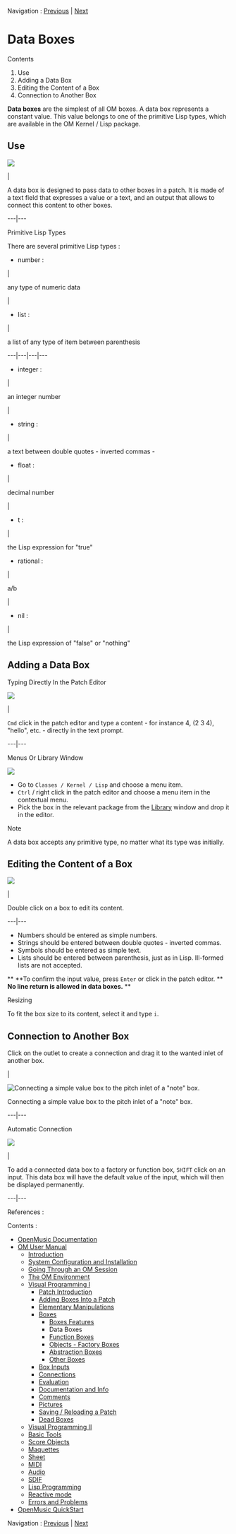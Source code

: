Navigation : [Previous](GraphicFeatures "page précédente\(Boxes
Features\)") | [Next](FunctionBoxes "Next\(Function
Boxes\)")


# Data Boxes

Contents

  1. Use
  2. Adding a Data Box
  3. Editing the Content of a Box
  4. Connection to Another Box

**Data boxes** are the simplest of all OM boxes. A data box represents a
constant value. This value belongs to one of the primitive Lisp types, which
are available in the OM Kernel / Lisp package.

## Use

![](../res/basictypebox.png)

|

A data box is designed to pass data to other boxes in a patch. It is made of a
text field that expresses a value or a text, and an output that allows to
connect this content to other boxes.  
  
---|---  
  
Primitive Lisp Types

There are several primitive Lisp types :

  * number :

|

any type of numeric data

|

  * list :

|

a list of any type of item between parenthesis  
  
---|---|---|---  
  
  * integer :

|

an integer number

|

  * string :

|

a text between double quotes - inverted commas -  
  
  * float :

|

decimal number

|

  * t :

|

the Lisp expression for "true"  
  
  * rational :

|

a/b

|

  * nil :

|

the Lisp expression of "false" or "nothing"  
  
## Adding a Data Box

Typing Directly In the Patch Editor

![](../res/editdata_icon.png)

|

`Cmd` click in the patch editor and type a content - for instance 4, (2 3 4),
"hello", etc. - directly in the text prompt.  
  
---|---  
  
Menus Or Library Window

![](../res/basictypemenu.png)

  *  Go to `Classes / Kernel / Lisp` and choose a menu item.
  * `Ctrl` / right click in the patch editor and choose a menu item in the contextual menu.
  * Pick the box in the relevant package from the [Library](Library) window and drop it in the editor. 

Note

A data box accepts any primitive type, no matter what its type was initially.

## Editing the Content of a Box

![](../res/promptbasictype_icon.png)

|

Double click on a box to edit its content.  
  
---|---  
  
  * Numbers should be entered as simple numbers.
  * Strings should be entered between double quotes - inverted commas.
  * Symbols should be entered as simple text.
  * Lists should be entered between parenthesis, just as in Lisp. Ill-formed lists are not accepted.

** **To confirm the input value, press `Enter` or click in the patch editor.
** **No line return is allowed in data boxes.** **

Resizing

To fit the box size to its content, select it and type `i`.

## Connection to Another Box

Click on the outlet to create a connection and drag it to the wanted inlet of
another box.

|

![Connecting a simple value box to the pitch inlet of a "note"
box.](../res/connecting.png)

Connecting a simple value box to the pitch inlet of a "note" box.  
  
---|---  
  
Automatic Connection

![](../res/autobasic.png)

|

To add a connected data box to a factory or function box, `SHIFT` click on an
input. This data box will have the default value of the input, which will then
be displayed permanently.  
  
---|---  
  
References :

Contents :

  * [OpenMusic Documentation](OM-Documentation)
  * [OM User Manual](OM-User-Manual)
    * [Introduction](00-Contents)
    * [System Configuration and Installation](Installation)
    * [Going Through an OM Session](Goingthrough)
    * [The OM Environment](Environment)
    * [Visual Programming I](BasicVisualProgramming)
      * [Patch Introduction](ProgrammingIntro)
      * [Adding Boxes Into a Patch](AddingBoxes)
      * [Elementary Manipulations](ElementaryManips)
      * [Boxes](Boxes)
        * [Boxes Features](GraphicFeatures)
        * Data Boxes
        * [Function Boxes](FunctionBoxes)
        * [Objects - Factory Boxes](FactoryBoxes)
        * [Abstraction Boxes](AbsBoxesIntro)
        * [Other Boxes](OtherBoxes)
      * [Box Inputs](BoxInputs)
      * [Connections](Connections)
      * [Evaluation](Evaluation)
      * [Documentation and Info](DocAndInfo)
      * [Comments](Comments)
      * [Pictures](Pictures)
      * [Saving / Reloading a Patch](SavingPatch)
      * [Dead Boxes](DeadBox)
    * [Visual Programming II](AdvancedVisualProgramming)
    * [Basic Tools](BasicObjects)
    * [Score Objects](ScoreObjects)
    * [Maquettes](Maquettes)
    * [Sheet](Sheet)
    * [MIDI](MIDI)
    * [Audio](Audio)
    * [SDIF](SDIF)
    * [Lisp Programming](Lisp)
    * [Reactive mode](Reactive)
    * [Errors and Problems](errors)
  * [OpenMusic QuickStart](QuickStart-Chapters)

Navigation : [Previous](GraphicFeatures "page précédente\(Boxes
Features\)") | [Next](FunctionBoxes "Next\(Function
Boxes\)")

